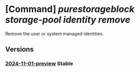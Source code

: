 # [Command] _purestorageblock storage-pool identity remove_

Remove the user or system managed identities.

## Versions

### [2024-11-01-preview](/Resources/mgmt-plane/L3N1YnNjcmlwdGlvbnMve30vcmVzb3VyY2Vncm91cHMve30vcHJvdmlkZXJzL3B1cmVzdG9yYWdlLmJsb2NrL3N0b3JhZ2Vwb29scy97fQ==/2024-11-01-preview.xml) **Stable**

<!-- mgmt-plane /subscriptions/{}/resourcegroups/{}/providers/purestorage.block/storagepools/{} 2024-11-01-preview identity -->
